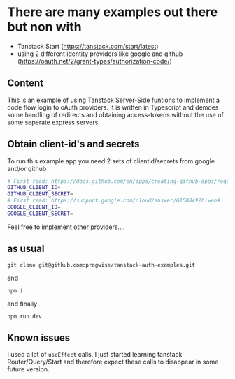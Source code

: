 # There are many examples out there but non with
- Tanstack Start (https://tanstack.com/start/latest)
- using 2 different identity providers like google and github (https://oauth.net/2/grant-types/authorization-code/)

## Content

This is an example of using Tanstack Server-Side funtions to implement a code flow login to oAuth providers. It is written in Typescript and demoes some handling of redirects and obtaining access-tokens without the use of some seperate express servers.

## Obtain client-id's and secrets

To run this example app you need 2 sets of clientid/secrets from google and/or github

```sh
# First read: https://docs.github.com/en/apps/creating-github-apps/registering-a-github-app/registering-a-github-app
GITHUB_CLIENT_ID=
GITHUB_CLIENT_SECRET=
# First read: https://support.google.com/cloud/answer/6158849?hl=en#
GOOGLE_CLIENT_ID=
GOOGLE_CLIENT_SECRET=
```

Feel free to implement other providers....

## as usual

```
git clone git@github.com:progwise/tanstack-auth-examples.git
```

and

```
npm i
```

and finally

```
npm run dev
```

## Known issues

I used a lot of ```useEffect``` calls. I just started learning tanstack Router/Query/Start and therefore expect these calls to disappear in some future version.
